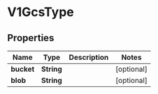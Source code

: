 

# V1GcsType


## Properties

Name | Type | Description | Notes
------------ | ------------- | ------------- | -------------
**bucket** | **String** |  |  [optional]
**blob** | **String** |  |  [optional]



